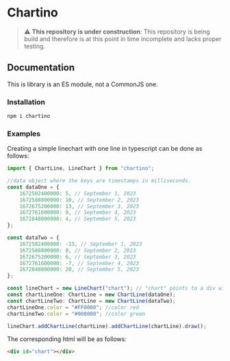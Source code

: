 # Chartino

> :warning: **This repository is under construction**: This repository is being build and therefore is at this point in time incomplete and lacks proper testing.

## Documentation

This is library is an ES module, not a CommonJS one.

### Installation

```sh
npm i chartino
```

### Examples

Creating a simple linechart with one line in typescript can be done as follows:

```typescript
import { ChartLine, LineChart } from "chartino";

//data object where the keys are timestamps in milliseconds.
const dataOne = {
    1672502400000: 5, // September 1, 2023
    1672588800000: 10, // September 2, 2023
    1672675200000: 13, // September 3, 2023
    1672761600000: 9, // September 4, 2023
    1672848000000: 4, // September 5, 2023
};

const dataTwo = {
    1672502400000: -15, // September 1, 2023
    1672588800000: 8, // September 2, 2023
    1672675200000: 6, // September 3, 2023
    1672761600000: -7, // September 4, 2023
    1672848000000: 20, // September 5, 2023
};

const lineChart = new LineChart("chart"); // "chart" points to a div with chart as id.
const chartLineOne: ChartLine = new ChartLine(dataOne);
const chartLineTwo: ChartLine = new ChartLine(dataTwo);
chartLineOne.color = "#FF0000"; //color red
chartLineTwo.color = "#008000"; //color green

lineChart.addChartLine(chartLine).addChartLine(chartLine).draw();
```

The corresponding html will be as follows:

```html
<div id="chart"></div>
```
